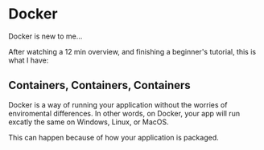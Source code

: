 # Docker

Docker is new to me... 

After watching a 12 min overview, and finishing a beginner's tutorial, this is what I have:

## Containers, Containers, Containers

Docker is a way of running your application without the worries of enviromental differences. In other words, on Docker, your app will run excatly the same on Windows, Linux, or MacOS. 

This can happen because of how your application is packaged. 